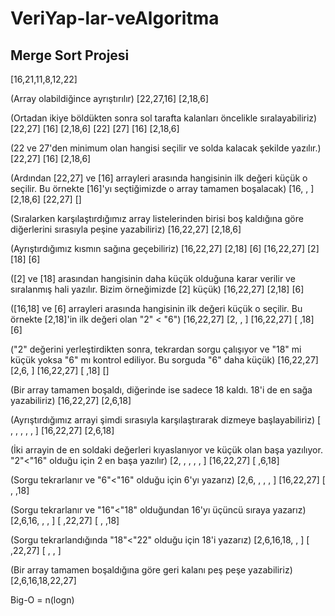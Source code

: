 # VeriYap-lar-veAlgoritma
## Merge Sort Projesi

[16,21,11,8,12,22]

(Array olabildiğince ayrıştırılır)
[22,27,16]  [2,18,6] 

(Ortadan ikiye böldükten sonra sol tarafta kalanları öncelikle sıralayabiliriz)
[22,27] [16]  [2,18,6]
[22] [27] [16]  [2,18,6]

(22 ve 27'den minimum olan hangisi seçilir ve solda kalacak şekilde yazılır.)
[22,27] [16]  [2,18,6]

(Ardından [22,27] ve [16] arrayleri arasında hangisinin ilk değeri küçük o seçilir. Bu örnekte [16]'yı seçtiğimizde o array tamamen boşalacak)
[16, , ]   [2,18,6]
[22,27] []  

(Sıralarken karşılaştırdığımız array listelerinden birisi boş kaldığına göre diğerlerini sırasıyla peşine yazabiliriz)
[16,22,27]  [2,18,6]

(Ayrıştırdığımız kısmın sağına geçebiliriz)
[16,22,27]  [2,18] [6]
[16,22,27]  [2] [18] [6]

([2] ve [18] arasından hangisinin daha küçük olduğuna karar verilir ve sıralanmış hali yazılır. Bizim örneğimizde [2] küçük)
[16,22,27]  [2,18] [6]

([16,18] ve [6] arrayleri arasında hangisinin ilk değeri küçük o seçilir. Bu örnekte [2,18]'in ilk değeri olan "2" < "6")
[16,22,27]  [2, , ]
[16,22,27]  [ ,18] [6]

("2" değerini yerleştirdikten sonra, tekrardan sorgu çalışıyor ve "18" mi küçük yoksa "6" mı kontrol ediliyor. Bu sorguda "6" daha küçük)
[16,22,27]  [2,6, ]
[16,22,27]  [ ,18] []

(Bir array tamamen boşaldı, diğerinde ise sadece 18 kaldı. 18'i de en sağa yazabiliriz)
[16,22,27]  [2,6,18]

(Ayrıştırdığımız arrayi şimdi sırasıyla karşılaştırarak dizmeye başlayabiliriz)
[ , , , , , ]
[16,22,27]  [2,6,18]

(İki arrayin de en soldaki değerleri kıyaslanıyor ve küçük olan başa yazılıyor. "2"<"16" olduğu için 2 en başa yazılır)
[2, , , , , ]
[16,22,27]  [ ,6,18]

(Sorgu tekrarlanır ve "6"<"16" olduğu için 6'yı yazarız)
[2,6, , , , ]
[16,22,27]  [ , ,18]

(Sorgu tekrarlanır ve "16"<"18" olduğundan 16'yı üçüncü sıraya yazarız)
[2,6,16, , , ]
[ ,22,27]  [ , ,18]

(Sorgu tekrarlandığında "18"<"22" olduğu için 18'i yazarız)
[2,6,16,18, , ]
[ ,22,27]  [ , , ]

(Bir array tamamen boşaldığına göre geri kalanı peş peşe yazabiliriz)
[2,6,16,18,22,27]

Big-O = n(logn)
